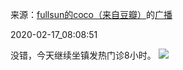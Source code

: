 来源：[fullsun的coco（来自豆瓣）](https://www.douban.com/people/211125406/)的[广播](https://www.douban.com/people/211125406/status/2816358559/)


2020-02-17_08:08:51


没错，今天继续坐镇发热门诊8小时。
![](./pic/2020-02-17_08:08:51-fullsun的coco的广播1.jpg)  

